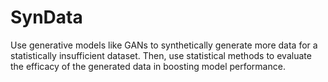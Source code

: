 # SynData
Use generative models like GANs to synthetically generate more data for a statistically insufficient dataset. Then, use statistical methods to evaluate the efficacy of the generated data in boosting model performance.
